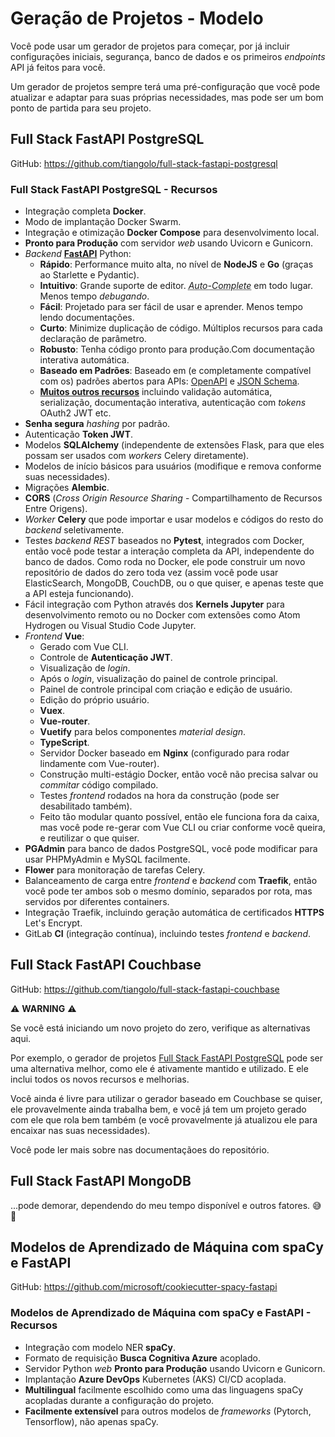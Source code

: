 # Geração de Projetos - Modelo

Você pode usar um gerador de projetos para começar, por já incluir configurações iniciais, segurança, banco de dados e os primeiros _endpoints_ API já feitos para você.

Um gerador de projetos sempre terá uma pré-configuração que você pode atualizar e adaptar para suas próprias necessidades, mas pode ser um bom ponto de partida para seu projeto.

## Full Stack FastAPI PostgreSQL

GitHub: <a href="https://github.com/tiangolo/full-stack-fastapi-postgresql" class="external-link" target="_blank">https://github.com/tiangolo/full-stack-fastapi-postgresql</a>

### Full Stack FastAPI PostgreSQL - Recursos

* Integração completa **Docker**.
* Modo de implantação Docker Swarm.
* Integração e otimização **Docker Compose** para desenvolvimento local.
* **Pronto para Produção** com servidor _web_ usando Uvicorn e Gunicorn.
* _Backend_ <a href="https://github.com/tiangolo/fastapi" class="external-link" target="_blank">**FastAPI**</a> Python:
    * **Rápido**: Performance muito alta, no nível de **NodeJS** e **Go** (graças ao Starlette e Pydantic).
    * **Intuitivo**: Grande suporte de editor. <abbr title="também conhecido como auto-complete, auto completação, IntelliSense">_Auto-Complete_</abbr> em todo lugar. Menos tempo _debugando_.
    * **Fácil**: Projetado para ser fácil de usar e aprender. Menos tempo lendo documentações.
    * **Curto**: Minimize duplicação de código. Múltiplos recursos para cada declaração de parâmetro.
    * **Robusto**: Tenha código pronto para produção.Com documentação interativa automática.
    * **Baseado em Padrões**: Baseado em (e completamente compatível com os) padrões abertos para APIs: <a href="https://github.com/OAI/OpenAPI-Specification" class="external-link" target="_blank">OpenAPI</a> e <a href="http://json-schema.org/" class="external-link" target="_blank">JSON Schema</a>.
    * <a href="https://fastapi.tiangolo.com/features/" class="external-link" target="_blank">**Muitos outros recursos**</a> incluindo validação automática, serialização, documentação interativa, autenticação com _tokens_ OAuth2 JWT etc.
* **Senha segura** _hashing_ por padrão.
* Autenticação **Token JWT**.
* Modelos **SQLAlchemy** (independente de extensões Flask, para que eles possam ser usados com _workers_ Celery diretamente).
* Modelos de início básicos para usuários (modifique e remova conforme suas necessidades).
* Migrações **Alembic**.
* **CORS** (_Cross Origin Resource Sharing_ - Compartilhamento de Recursos Entre Origens).
* _Worker_ **Celery** que pode importar e usar modelos e códigos do resto do _backend_ seletivamente.
* Testes _backend_ _REST_ baseados no **Pytest**, integrados com Docker, então você pode testar a interação completa da API, independente do banco de dados. Como roda no Docker, ele pode construir um novo repositório de dados do zero toda vez (assim você pode usar ElasticSearch, MongoDB, CouchDB, ou o que quiser, e apenas teste que a API esteja funcionando).
* Fácil integração com Python através dos **Kernels Jupyter** para desenvolvimento remoto ou no Docker com extensões como Atom Hydrogen ou Visual Studio Code Jupyter.
* _Frontend_ **Vue**:
    * Gerado com Vue CLI.
    * Controle de **Autenticação JWT**.
    * Visualização de _login_.
    * Após o _login_, visualização do painel de controle principal.
    * Painel de controle principal com criação e edição de usuário.
    * Edição do próprio usuário.
    * **Vuex**.
    * **Vue-router**.
    * **Vuetify** para belos componentes _material design_.
    * **TypeScript**.
    * Servidor Docker baseado em **Nginx** (configurado para rodar lindamente com Vue-router).
    * Construção multi-estágio Docker, então você não precisa salvar ou _commitar_ código compilado.
    * Testes _frontend_ rodados na hora da construção (pode ser desabilitado também).
    * Feito tão modular quanto possível, então ele funciona fora da caixa, mas você pode re-gerar com Vue CLI ou criar conforme você queira, e reutilizar o que quiser.
* **PGAdmin** para banco de dados PostgreSQL, você pode modificar para usar PHPMyAdmin e MySQL facilmente.
* **Flower** para monitoração de tarefas Celery.
* Balanceamento de carga entre _frontend_ e _backend_ com **Traefik**, então você pode ter ambos sob o mesmo domínio, separados por rota, mas servidos por diferentes containers.
* Integração Traefik, incluindo geração automática de certificados **HTTPS** Let's Encrypt.
* GitLab **CI** (integração contínua), incluindo testes _frontend_ e _backend_.

## Full Stack FastAPI Couchbase

GitHub: <a href="https://github.com/tiangolo/full-stack-fastapi-couchbase" class="external-link" target="_blank">https://github.com/tiangolo/full-stack-fastapi-couchbase</a>

⚠️ **WARNING** ⚠️

Se você está iniciando um novo projeto do zero, verifique as alternativas aqui.

Por exemplo, o gerador de projetos <a href="https://github.com/tiangolo/full-stack-fastapi-postgresql" class="external-link" target="_blank">Full Stack FastAPI PostgreSQL</a> pode ser uma alternativa melhor, como ele é ativamente mantido e utilizado. E ele inclui todos os novos recursos e melhorias.

Você ainda é livre para utilizar o gerador baseado em Couchbase se quiser, ele provavelmente ainda trabalha bem, e você já tem um projeto gerado com ele que rola bem também (e você provavelmente já atualizou ele para encaixar nas suas necessidades).

Você pode ler mais sobre nas documentaçãoes do repositório.

## Full Stack FastAPI MongoDB

...pode demorar, dependendo do meu tempo disponível e outros fatores. 😅 🎉

## Modelos de Aprendizado de Máquina com spaCy e FastAPI

GitHub: <a href="https://github.com/microsoft/cookiecutter-spacy-fastapi" class="external-link" target="_blank">https://github.com/microsoft/cookiecutter-spacy-fastapi</a>

### Modelos de Aprendizado de Máquina com spaCy e FastAPI - Recursos

* Integração com modelo NER **spaCy**.
* Formato de requisição **Busca Cognitiva Azure** acoplado.
* Servidor Python _web_ **Pronto para Produção** usando Uvicorn e Gunicorn.
* Implantação **Azure DevOps** Kubernetes (AKS) CI/CD acoplada.
* **Multilingual** facilmente escolhido como uma das linguagens spaCy acopladas durante a configuração do projeto.
* **Facilmente extensível** para outros modelos de _frameworks_ (Pytorch, Tensorflow), não apenas spaCy.
